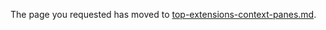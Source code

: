 
The page you requested has moved to [top-extensions-context-panes.md](top-extensions-context-panes.md).